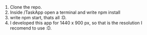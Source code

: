 1. Clone the repo.
2. Inside /TaskApp open a terminal and write npm install
3. write npm start, thats all :D.
4. I developed this app for 1440 x 900 px, so that is the resolution I recomend to use :D.
